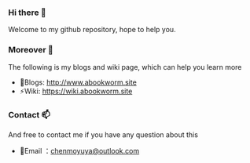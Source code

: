 ### Hi there 👋

Welcome to my github repository, hope to help you. 

<!--
**abookworm-site/abookworm-site** is a ✨ _special_ ✨ repository because its `README.md` (this file) appears on your GitHub profile.

Here are some ideas to get you started:

- 🔭 I’m currently working on ...
- 🌱 I’m currently learning ...
- 👯 I’m looking to collaborate on ...
- 🤔 I’m looking for help with ...
- 💬 Ask me about ...
- 📫 How to reach me: ...
- 😄 Pronouns: ...
- ⚡ Fun fact: ...
-->

### Moreover 🔭
The following is my blogs and wiki page, which can help you learn more
- 🌱Blogs: http://www.abookworm.site
- ⚡Wiki: https://wiki.abookworm.site

### Contact 📫
And free to contact me if you have any question about this
- 💬Email ：chenmoyuya@outlook.com
